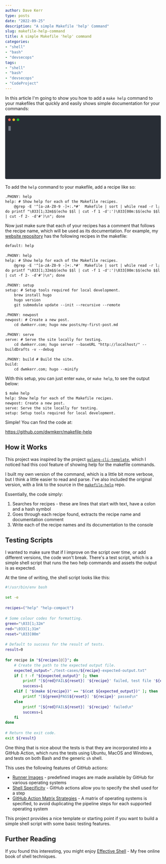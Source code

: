 ```yaml
---
author: Dave Kerr
type: posts
date: "2022-09-25"
description: "A simple Makefile 'help' Command"
slug: makefile-help-command
title: A simple Makefile 'help' command
categories:
- "shell"
- "bash"
- "devsecops"
tags:
- "shell"
- "bash"
- "devsecops"
- "CodeProject"
---
```


In this article I'm going to show you how to add a `make help` command to your makefiles that quickly and easily shows simple documentation for your commands:

![Screen recording of the 'makefile help' command in action](./images/demo.svg)

To add the `help` command to your makefile, add a recipe like so:

```make
.PHONY: help
help: # Show help for each of the Makefile recipes.
	@grep -E '^[a-zA-Z0-9 -]+:.*#'  Makefile | sort | while read -r l; do printf "\033[1;32m$$(echo $$l | cut -f 1 -d':')\033[00m:$$(echo $$l | cut -f 2- -d'#')\n"; done
```

Now just make sure that each of your recipes has a comment that follows the recipe name, which will be used as its documentation. For example, my [website repository](https://github.com/dwmkerr/dwmkerr.com) has the following recipes in the makefile:

```make
default: help

.PHONY: help
help: # Show help for each of the Makefile recipes.
	@grep -E '^[a-zA-Z0-9 -]+:.*#'  Makefile | sort | while read -r l; do printf "\033[1;32m$$(echo $$l | cut -f 1 -d':')\033[00m:$$(echo $$l | cut -f 2- -d'#')\n"; done

.PHONY: setup
setup: # Setup tools required for local development.
	brew install hugo
	hugo version
	git submodule update --init --recursive --remote

.PHONY: newpost
newpost: # Create a new post.
	cd dwmkerr.com; hugo new posts/my-first-post.md

.PHONY: serve
serve: # Serve the site locally for testing.
	cd dwmkerr.com; hugo server --baseURL "http://localhost/" --buildDrafts -v --debug

.PHONY: build # Build the site.
build:
	cd dwmkerr.com; hugo --minify
```

With this setup, you can just enter `make`, or `make help`, to see the output below:

```
$ make help
help: Show help for each of the Makefile recipes.
newpost: Create a new post.
serve: Serve the site locally for testing.
setup: Setup tools required for local development.
```

Simple! You can find the code at:

https://github.com/dwmkerr/makefile-help

## How it Works

This project was inspired by the project [`golang-cli-template`](https://github.com/FalcoSuessgott/golang-cli-template), which I noticed had this cool feature of showing help for the makefile commands.

I built my own version of the command, which is a little bit more verbose, but I think a little easier to read and parse. I've also included the original version, with a link to the source in the [`makefile-help`](https://github.com/dwmkerr/makefile-help) repo.

Essentially, the code simply:

1. Searches for recipes - these are lines that start with text, have a colon and a hash symbol
2. Goes through each recipe found, extracts the recipe name and documentation comment
3. Write each of the recipe names and its documentation to the console

## Testing Scripts

I wanted to make sure that if I improve on the script over time, or add different versions, the code won't break. There's a test script, which is a simple shell script that runs the two help commands and assets the output is as expected.

At the time of writing, the shell script looks like this:

```bash
#!/usr/bin/env bash

set -e

recipes=("help" "help-compact")

# Some colour codes for formatting.
green="\033[1;32m"
red="\033[1;31m"
reset="\033[00m"

# Default to success for the result of tests.
result=0

for recipe in "${recipes[@]}"; do
    # Create the path to the expected output file.
    expected_output="./test-cases/${recipe}-expected-output.txt"
    if [ ! -f "${expected_output}" ]; then
        printf "[${red}FAIL${reset}] '${recipe}' failed, test file '${expected_output}' not found\n"
        success=1
    elif [ "$(make ${recipe})" == "$(cat ${expected_output})" ]; then
        printf "[${green}PASS${reset}] '${recipe}' passed\n"
    else
        printf "[${red}FAIL${reset}] '${recipe}' failed\n"
        success=1
    fi
done

# Return the exit code.
exit ${result}
```

One thing that is nice about the tests is that they are incorporated into a GitHub Action, which runs the tests using Ubuntu, MacOS and Windows, and tests on both Bash and the generic `sh` shell.

This uses the following features of GitHub actions:

- [Runner Images](https://docs.github.com/en/actions/using-github-hosted-runners/about-github-hosted-runners#supported-runners-and-hardware-resources) - predefined images are made available by GitHub for various operating systems
- [Shell Specificity](https://docs.github.com/en/actions/using-workflows/workflow-syntax-for-github-actions#jobsjob_idstepsshell) - GitHub actions allow you to specify the shell used for a step
- [GitHub Action Matrix Strategies](https://docs.github.com/en/actions/using-jobs/using-a-matrix-for-your-jobs) - A matrix of operating systems is specified, to avoid duplicating the pipeline steps for each supported operating system

This project provides a nice template or starting point if you want to build a simple shell script with some basic testing features.

## Further Reading

If you found this interesting, you might enjoy [Effective Shell](https://effective-shell.com) - My free online book of shell techniques.